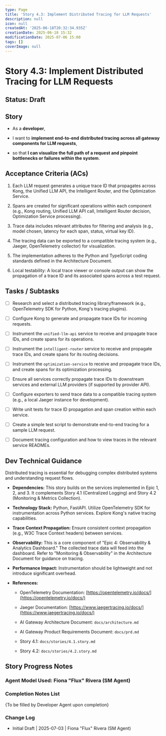 ```yaml
---
type: Page
title: 'Story 4.3: Implement Distributed Tracing for LLM Requests'
description: null
icon: null
createdAt: '2025-06-18T20:32:34.935Z'
creationDate: 2025-06-18 15:32
modificationDate: 2025-07-06 15:00
tags: []
coverImage: null
---
```


# Story 4.3: Implement Distributed Tracing for LLM Requests

## Status: Draft

## Story

- As a **developer**,

- I want to **implement end-to-end distributed tracing across all gateway components for LLM requests**,

- so that **I can visualize the full path of a request and pinpoint bottlenecks or failures within the system**.

## Acceptance Criteria (ACs)

1. Each LLM request generates a unique trace ID that propagates across Kong, the Unified LLM API, the Intelligent Router, and the Optimization Service.

2. Spans are created for significant operations within each component (e.g., Kong routing, Unified LLM API call, Intelligent Router decision, Optimization Service processing).

3. Trace data includes relevant attributes for filtering and analysis (e.g., model chosen, latency for each span, status, virtual key ID).

4. The tracing data can be exported to a compatible tracing system (e.g., Jaeger, OpenTelemetry collector) for visualization.

5. The implementation adheres to the Python and TypeScript coding standards defined in the Architecture Document.

6. Local testability: A local trace viewer or console output can show the propagation of a trace ID and its associated spans across a test request.

## Tasks / Subtasks

- [ ] Research and select a distributed tracing library/framework (e.g., OpenTelemetry SDK for Python, Kong's tracing plugins).

- [ ] Configure Kong to generate and propagate trace IDs for incoming requests.

- [ ] Instrument the `unified-llm-api` service to receive and propagate trace IDs, and create spans for its operations.

- [ ] Instrument the `intelligent-router` service to receive and propagate trace IDs, and create spans for its routing decisions.

- [ ] Instrument the `optimization-service` to receive and propagate trace IDs, and create spans for its optimization processing.

- [ ] Ensure all services correctly propagate trace IDs to downstream services and external LLM providers (if supported by provider API).

- [ ] Configure exporters to send trace data to a compatible tracing system (e.g., a local Jaeger instance for development).

- [ ] Write unit tests for trace ID propagation and span creation within each service.

- [ ] Create a simple test script to demonstrate end-to-end tracing for a sample LLM request.

- [ ] Document tracing configuration and how to view traces in the relevant service READMEs.

## Dev Technical Guidance

Distributed tracing is essential for debugging complex distributed systems and understanding request flows.

- **Dependencies:** This story builds on the services implemented in Epic 1, 2, and 3. It complements Story 4.1 (Centralized Logging) and Story 4.2 (Monitoring & Metrics Collection).

- **Technology Stack:** Python, FastAPI. Utilize OpenTelemetry SDK for instrumentation across Python services. Explore Kong's native tracing capabilities.

- **Trace Context Propagation:** Ensure consistent context propagation (e.g., W3C Trace Context headers) between services.

- **Observability:** This is a core component of "Epic 4: Observability & Analytics Dashboard." The collected trace data will feed into the dashboard. Refer to "Monitoring & Observability" in the Architecture Document for guidance on tracing.

- **Performance Impact:** Instrumentation should be lightweight and not introduce significant overhead.

- **References:**

    - OpenTelemetry Documentation: [https://opentelemetry.io/docs/](https://opentelemetry.io/docs/)

    - Jaeger Documentation: [https://www.jaegertracing.io/docs/](https://www.jaegertracing.io/docs/)

    - AI Gateway Architecture Document: `docs/architecture.md`

    - AI Gateway Product Requirements Document: `docs/prd.md`

    - Story 4.1: `docs/stories/4.1.story.md`

    - Story 4.2: `docs/stories/4.2.story.md`

## Story Progress Notes

### Agent Model Used: Fiona "Flux" Rivera (SM Agent)

### Completion Notes List

{To be filled by Developer Agent upon completion}

### Change Log

- Initial Draft | 2025-07-03 | Fiona "Flux" Rivera (SM Agent)


